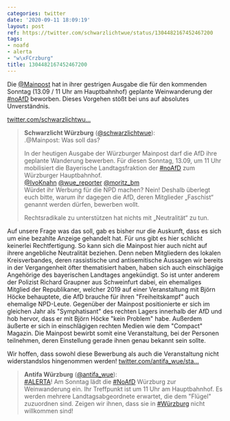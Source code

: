 ```yaml
---
categories: twitter
date: '2020-09-11 18:09:19'
layout: post
ref: https://twitter.com/schwarzlichtwue/status/1304482167452467200
tags:
- noafd
- alerta
- "w\xFCrzburg"
title: 1304482167452467200
---
```

Die [@Mainpost](https://twitter.com/Mainpost) hat in ihrer gestrigen Ausgabe die für den kommenden Sonntag (13.09 / 11 Uhr am Hauptbahnhof) geplante Weinwanderung der [#noAfD](/t/noafd) beworben. Dieses Vorgehen stößt bei uns auf absolutes Unverständnis.

[twitter.com/schwarzlichtwu…](https://twitter.com/schwarzlichtwue/status/1304157815267897345?s=19)
> <b>Schwarzlicht Würzburg</b> ([@schwarzlichtwue](https://twitter.com/schwarzlichtwue)):  
>.@Mainpost: Was soll das?  
>  
>  
>  
>In der heutigen Ausgabe der Würzburger Mainpost darf die AfD ihre geplante Wanderung bewerben. Für diesen Sonntag, 13.09, um 11 Uhr mobilisiert die Bayerische Landtagsfraktion der [#noAfD](/t/noafd) zum Würzburger Hauptbahnhof.   
>[@IvoKnahn](https://twitter.com/IvoKnahn) [@wue_reporter](https://twitter.com/wue_reporter) [@moritz_bm](https://twitter.com/moritz_bm)  
>Würdet ihr Werbung für die NPD machen? Nein! Deshalb überlegt euch bitte, warum ihr dagegen die AfD, deren Mitglieder „Faschist“ genannt werden dürfen, bewerben wollt.  
>  
>  
>  
>Rechtsradikale zu unterstützen hat nichts mit „Neutralität“ zu tun.  


Auf unsere Frage was das soll, gab es bisher nur die Auskunft, dass es sich um eine bezahlte Anzeige gehandelt hat. Für uns gibt es hier schlicht keinerlei Rechtfertigung. So kann sich die Mainpost hier auch nicht auf ihrere angebliche Neutralität beziehen.
Denn neben Mitgliedern des lokalen Kreisverbandes, deren rassistische und antisemitische Aussagen wir bereits in der Vergangenheit öfter thematisiert haben, haben sich auch einschlägige Angehörige des bayerischen Landtages angekündigt.
So ist unter anderem der Polizist Richard Graupner aus Schweinfurt dabei, ein ehemaliges Mitglied der Republikaner, welcher 2019 auf einer Veranstaltung mit Björn Höcke behauptete, die AfD brauche für ihren "Freiheitskampf" auch ehemalige NPD-Leute.
Gegenüber der Mainpost positionierte er sich im gleichen Jahr als "Symphatisant" des rechten Lagers innerhalb der AfD und hob hervor, dass er mit Björn Höcke "kein Problem" habe. Außerdem äußerte er sich in einschlägigen rechten Medien wie dem "Compact" Magazin.
Die Mainpost bewirbt somit eine Veranstaltung, bei der Personen teilnehmen, deren Einstellung gerade ihnen genau bekannt sein sollte. 

Wir hoffen, dass sowohl diese Bewerbung als auch die Veranstaltung nicht widerstandslos hingenommen werden!
[twitter.com/antifa_wue/sta…](https://twitter.com/antifa_wue/status/1304488763272372227?s=19)
> <b>Antifa Würzburg</b> ([@antifa_wue](https://twitter.com/antifa_wue)):  
>[#ALERTA](/t/alerta)! Am Sonntag lädt die [#NoAfD](/t/noafd) Würzburg zur Weinwanderung ein. Ihr Treffpunkt ist um 11 Uhr am Hauptbahnhof. Es werden mehrere Landtagsabgeordnete erwartet, die dem "Flügel" zuzuordnen sind. Zeigen wir ihnen, dass sie in [#Würzburg](/t/würzburg) nicht willkommen sind!   

